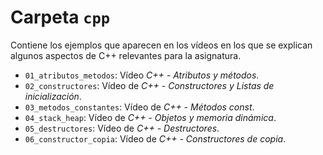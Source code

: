 # Carpeta `cpp`

Contiene los ejemplos que aparecen en los vídeos en los que se explican algunos aspectos de C++ relevantes para la asignatura.

 * `01_atributos_metodos`: Vídeo *C++ - Atributos y métodos*.
 * `02_constructores`: Vídeo de *C++ - Constructores y Listas de inicialización*.
 * `03_metodos_constantes`: Vídeo de *C++ - Métodos const*.
 * `04_stack_heap`: Vídeo de *C++ - Objetos y memoria dinámica*.
 * `05_destructores`: Vídeo de *C++ - Destructores*.
 * `06_constructor_copia`: Vídeo de *C++ - Constructores de copia*.
